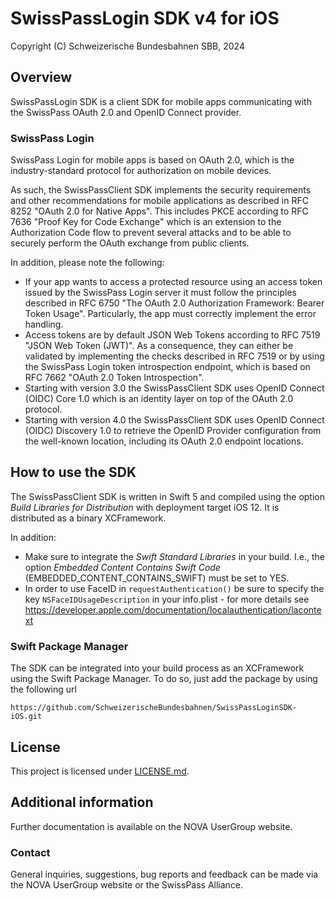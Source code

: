 # SwissPassLogin SDK v4 for iOS

Copyright (C) Schweizerische Bundesbahnen SBB, 2024

## Overview

SwissPassLogin SDK is a client SDK for mobile apps communicating with the SwissPass OAuth 2.0 and OpenID Connect provider.

### SwissPass Login

SwissPass Login for mobile apps is based on OAuth 2.0, which is the industry-standard protocol for authorization on mobile devices. 

As such, the SwissPassClient SDK implements the security requirements and other recommendations for mobile applications as described in RFC 8252 "OAuth 2.0 for Native Apps". This includes PKCE according to RFC 7636 "Proof Key for Code Exchange" which is an extension to the Authorization Code flow to prevent several attacks and to be able to securely perform the OAuth exchange from public clients.

In addition, please note the following:

* If your app wants to access a protected resource using an access token issued by the SwissPass Login server it must follow the principles described in RFC 6750 "The OAuth 2.0 Authorization Framework: Bearer Token Usage". Particularly, the app must correctly implement the error handling.
* Access tokens are by default JSON Web Tokens according to RFC 7519 "JSON Web Token (JWT)". As a consequence, they can either be validated by implementing the checks described in RFC 7519 or by using the SwissPass Login token introspection endpoint, which is based on RFC 7662 "OAuth 2.0 Token Introspection".
* Starting with version 3.0 the SwissPassClient SDK uses OpenID Connect (OIDC) Core 1.0 which is an identity layer on top of the OAuth 2.0 protocol.
* Starting with version 4.0 the SwissPassClient SDK uses OpenID Connect (OIDC) Discovery 1.0 to retrieve the OpenID Provider configuration from the well-known location, including its OAuth 2.0 endpoint locations.

## How to use the SDK

The SwissPassClient SDK is written in Swift 5 and compiled using the option *Build Libraries for Distribution* with deployment target iOS 12. It is distributed as a binary XCFramework. 

In addition:

* Make sure to integrate the *Swift Standard Libraries* in your build. I.e., the option *Embedded Content Contains Swift Code* (EMBEDDED_CONTENT_CONTAINS_SWIFT) must be set to YES.
* In order to use FaceID in `requestAuthentication()` be sure to specify the key `NSFaceIDUsageDescription` in your info.plist - for more details see https://developer.apple.com/documentation/localauthentication/lacontext

### Swift Package Manager

The SDK can be integrated into your build process as an XCFramework using the Swift Package Manager. To do so, just add the package by using the following url

```
https://github.com/SchweizerischeBundesbahnen/SwissPassLoginSDK-iOS.git
```

## License

This project is licensed under [LICENSE.md](./LICENSE.md).

## Additional information

Further documentation is available on the NOVA UserGroup website.

### Contact

General inquiries, suggestions, bug reports and feedback can be made via the NOVA UserGroup website or the SwissPass Alliance.
